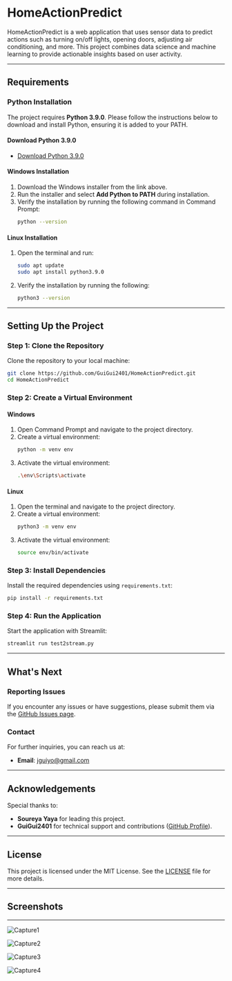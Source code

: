 # HomeActionPredict

HomeActionPredict is a web application that uses sensor data to predict actions such as turning on/off lights, opening doors, adjusting air conditioning, and more. This project combines data science and machine learning to provide actionable insights based on user activity.

---

## Requirements

### Python Installation

The project requires **Python 3.9.0**. Please follow the instructions below to download and install Python, ensuring it is added to your PATH.

#### Download Python 3.9.0

- [Download Python 3.9.0](https://www.python.org/downloads/)

#### Windows Installation

1. Download the Windows installer from the link above.
2. Run the installer and select **Add Python to PATH** during installation.
3. Verify the installation by running the following command in Command Prompt:
   ```bash
   python --version
   ```

#### Linux Installation

1. Open the terminal and run:
   ```bash
   sudo apt update
   sudo apt install python3.9.0
   ```
2. Verify the installation by running the following:
   ```bash
   python3 --version
   ```

---

## Setting Up the Project

### Step 1: Clone the Repository

Clone the repository to your local machine:

```bash
git clone https://github.com/GuiGui2401/HomeActionPredict.git
cd HomeActionPredict
```

### Step 2: Create a Virtual Environment

#### Windows

1. Open Command Prompt and navigate to the project directory.
2. Create a virtual environment:
   ```bash
   python -m venv env
   ```
3. Activate the virtual environment:
   ```bash
   .\env\Scripts\activate
   ```

#### Linux

1. Open the terminal and navigate to the project directory.
2. Create a virtual environment:
   ```bash
   python3 -m venv env
   ```
3. Activate the virtual environment:
   ```bash
   source env/bin/activate
   ```

### Step 3: Install Dependencies

Install the required dependencies using `requirements.txt`:

```bash
pip install -r requirements.txt
```

### Step 4: Run the Application

Start the application with Streamlit:

```bash
streamlit run test2stream.py
```

---

## What's Next

### Reporting Issues

If you encounter any issues or have suggestions, please submit them via the [GitHub Issues page](https://github.com/GuiGui2401/HomeActionPredict/issues).

### Contact

For further inquiries, you can reach us at:

- **Email**: [jguiyo@gmail.com](mailto\:jguiyo@gmail.com)

---

## Acknowledgements

Special thanks to:

- **Soureya Yaya** for leading this project.
- **GuiGui2401** for technical support and contributions ([GitHub Profile](https://github.com/GuiGui2401)).

---

## License

This project is licensed under the MIT License. See the [LICENSE](LICENSE) file for more details.

---

## Screenshots

---
![Capture1](https://github.com/user-attachments/assets/b83510c8-b4fa-493b-95b5-6a7d36c7df5b)

![Capture2](https://github.com/user-attachments/assets/7401ee57-7667-48b3-a9ca-ab19a653a67c)

![Capture3](https://github.com/user-attachments/assets/0b8758c2-7ef5-4b97-ba32-ab693993ffef)

![Capture4](https://github.com/user-attachments/assets/31e21f79-35d2-4cbb-a388-4ca184cc9c44)

